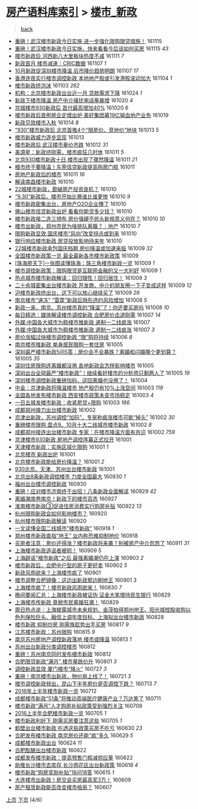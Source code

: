 [房产语料库索引](../../README.md)  > [楼市_新政](楼市_新政.md)
====
> [back](../README.md)

- [重磅！武汉楼市新政今日实施 进一步强化限购限贷措施！](http://jkwz.applinzi.com/ittc/6900540403203179524.html#%E9%87%8D%E7%A3%85%EF%BC%81%E6%AD%A6%E6%B1%89%E6%A5%BC%E5%B8%82%E6%96%B0%E6%94%BF%E4%BB%8A%E6%97%A5%E5%AE%9E%E6%96%BD+%E8%BF%9B%E4%B8%80%E6%AD%A5%E5%BC%BA%E5%8C%96%E9%99%90%E8%B4%AD%E9%99%90%E8%B4%B7%E6%8E%AA%E6%96%BD%EF%BC%81) 161115  
- [重磅！武汉楼市新政今日实施，快来看看今后该如何买房](http://jkwz.applinzi.com/ittc/6900511213355533317.html#%E9%87%8D%E7%A3%85%EF%BC%81%E6%AD%A6%E6%B1%89%E6%A5%BC%E5%B8%82%E6%96%B0%E6%94%BF%E4%BB%8A%E6%97%A5%E5%AE%9E%E6%96%BD%EF%BC%8C%E5%BF%AB%E6%9D%A5%E7%9C%8B%E7%9C%8B%E4%BB%8A%E5%90%8E%E8%AF%A5%E5%A6%82%E4%BD%95%E4%B9%B0%E6%88%BF) 161115 *43* 
- [楼市新政后 河西新八大里板块热度不减](http://jkwz.applinzi.com/ittc/6899155700382434309.html#%E6%A5%BC%E5%B8%82%E6%96%B0%E6%94%BF%E5%90%8E+%E6%B2%B3%E8%A5%BF%E6%96%B0%E5%85%AB%E5%A4%A7%E9%87%8C%E6%9D%BF%E5%9D%97%E7%83%AD%E5%BA%A6%E4%B8%8D%E5%87%8F) 161111 *7* 
- [新政首月 楼市减速｜CRIC数据](http://jkwz.applinzi.com/ittc/6897847511795893253.html#%E6%96%B0%E6%94%BF%E9%A6%96%E6%9C%88+%E6%A5%BC%E5%B8%82%E5%87%8F%E9%80%9F%EF%BD%9CCRIC%E6%95%B0%E6%8D%AE) 161107 *1* 
- [10月新政促深圳楼市降温 后市降价趋势明朗](http://jkwz.applinzi.com/ittc/6897730754431157252.html#10%E6%9C%88%E6%96%B0%E6%94%BF%E4%BF%83%E6%B7%B1%E5%9C%B3%E6%A5%BC%E5%B8%82%E9%99%8D%E6%B8%A9+%E5%90%8E%E5%B8%82%E9%99%8D%E4%BB%B7%E8%B6%8B%E5%8A%BF%E6%98%8E%E6%9C%97) 161107 *17* 
- [香港连夜实行楼市调控新政 本地地产股或引发港股波动加大](http://jkwz.applinzi.com/ittc/6896748243802653701.html#%E9%A6%99%E6%B8%AF%E8%BF%9E%E5%A4%9C%E5%AE%9E%E8%A1%8C%E6%A5%BC%E5%B8%82%E8%B0%83%E6%8E%A7%E6%96%B0%E6%94%BF+%E6%9C%AC%E5%9C%B0%E5%9C%B0%E4%BA%A7%E8%82%A1%E6%88%96%E5%BC%95%E5%8F%91%E6%B8%AF%E8%82%A1%E6%B3%A2%E5%8A%A8%E5%8A%A0%E5%A4%A7) 161104 *1* 
- [楼市新政挤泡沫](http://jkwz.applinzi.com/ittc/6896025870996603908.html#%E6%A5%BC%E5%B8%82%E6%96%B0%E6%94%BF%E6%8C%A4%E6%B3%A1%E6%B2%AB) 161103 *262* 
- [机构：北京楼市新政出台近一月 贷款需求下降](http://jkwz.applinzi.com/ittc/6892601593261720580.html#%E6%9C%BA%E6%9E%84%EF%BC%9A%E5%8C%97%E4%BA%AC%E6%A5%BC%E5%B8%82%E6%96%B0%E6%94%BF%E5%87%BA%E5%8F%B0%E8%BF%91%E4%B8%80%E6%9C%88+%E8%B4%B7%E6%AC%BE%E9%9C%80%E6%B1%82%E4%B8%8B%E9%99%8D) 161024 *1* 
- [新政下楼市降温 房产中介骚扰电话量暴增](http://jkwz.applinzi.com/ittc/6891061853756589061.html#%E6%96%B0%E6%94%BF%E4%B8%8B%E6%A5%BC%E5%B8%82%E9%99%8D%E6%B8%A9+%E6%88%BF%E4%BA%A7%E4%B8%AD%E4%BB%8B%E9%AA%9A%E6%89%B0%E7%94%B5%E8%AF%9D%E9%87%8F%E6%9A%B4%E5%A2%9E) 161020 *4* 
- [京城楼市930新政后 首付最高增加40%](http://jkwz.applinzi.com/ittc/6891061395843449860.html#%E4%BA%AC%E5%9F%8E%E6%A5%BC%E5%B8%82930%E6%96%B0%E6%94%BF%E5%90%8E+%E9%A6%96%E4%BB%98%E6%9C%80%E9%AB%98%E5%A2%9E%E5%8A%A040%25) 161020 *6* 
- [楼市新政后首例房企定增出炉 美好集团募19亿输血地产业务](http://jkwz.applinzi.com/ittc/6890582673461871620.html#%E6%A5%BC%E5%B8%82%E6%96%B0%E6%94%BF%E5%90%8E%E9%A6%96%E4%BE%8B%E6%88%BF%E4%BC%81%E5%AE%9A%E5%A2%9E%E5%87%BA%E7%82%89+%E7%BE%8E%E5%A5%BD%E9%9B%86%E5%9B%A2%E5%8B%9F19%E4%BA%BF%E8%BE%93%E8%A1%80%E5%9C%B0%E4%BA%A7%E4%B8%9A%E5%8A%A1) 161019  
- [新政见效楼市入秋](http://jkwz.applinzi.com/ittc/6888736582269404165.html#%E6%96%B0%E6%94%BF%E8%A7%81%E6%95%88%E6%A5%BC%E5%B8%82%E5%85%A5%E7%A7%8B) 161014 *8* 
- [“930”楼市新政后 北京首推4个“限房价、竞地价”地块](http://jkwz.applinzi.com/ittc/6888561186009777156.html#%E2%80%9C930%E2%80%9D%E6%A5%BC%E5%B8%82%E6%96%B0%E6%94%BF%E5%90%8E+%E5%8C%97%E4%BA%AC%E9%A6%96%E6%8E%A84%E4%B8%AA%E2%80%9C%E9%99%90%E6%88%BF%E4%BB%B7%E3%80%81%E7%AB%9E%E5%9C%B0%E4%BB%B7%E2%80%9D%E5%9C%B0%E5%9D%97) 161013 *5* 
- [楼市新政威力逐步显现](http://jkwz.applinzi.com/ittc/6888263205435999236.html#%E6%A5%BC%E5%B8%82%E6%96%B0%E6%94%BF%E5%A8%81%E5%8A%9B%E9%80%90%E6%AD%A5%E6%98%BE%E7%8E%B0) 161013  
- [楼市新政后 武汉楼市量价齐跌](http://jkwz.applinzi.com/ittc/6887968850213078021.html#%E6%A5%BC%E5%B8%82%E6%96%B0%E6%94%BF%E5%90%8E+%E6%AD%A6%E6%B1%89%E6%A5%BC%E5%B8%82%E9%87%8F%E4%BB%B7%E9%BD%90%E8%B7%8C) 161012 *31* 
- [美源星：新政挤刚需，楼市疯狂几时休](http://jkwz.applinzi.com/ittc/6887765990015763461.html#%E7%BE%8E%E6%BA%90%E6%98%9F%EF%BC%9A%E6%96%B0%E6%94%BF%E6%8C%A4%E5%88%9A%E9%9C%80%EF%BC%8C%E6%A5%BC%E5%B8%82%E7%96%AF%E7%8B%82%E5%87%A0%E6%97%B6%E4%BC%91) 161011 *5* 
- [北京930楼市新政十日 楼市出现了骤然降温](http://jkwz.applinzi.com/ittc/6887688783578792964.html#%E5%8C%97%E4%BA%AC930%E6%A5%BC%E5%B8%82%E6%96%B0%E6%94%BF%E5%8D%81%E6%97%A5+%E6%A5%BC%E5%B8%82%E5%87%BA%E7%8E%B0%E4%BA%86%E9%AA%A4%E7%84%B6%E9%99%8D%E6%B8%A9) 161011 *21* 
- [楼市终于要降温！东莞信贷新政提高购房门槛](http://jkwz.applinzi.com/ittc/6887405374818223109.html#%E6%A5%BC%E5%B8%82%E7%BB%88%E4%BA%8E%E8%A6%81%E9%99%8D%E6%B8%A9%EF%BC%81%E4%B8%9C%E8%8E%9E%E4%BF%A1%E8%B4%B7%E6%96%B0%E6%94%BF%E6%8F%90%E9%AB%98%E8%B4%AD%E6%88%BF%E9%97%A8%E6%A7%9B) 161011  
- [房地产新政后的楼市](http://jkwz.applinzi.com/ittc/6887558080035816452.html#%E6%88%BF%E5%9C%B0%E4%BA%A7%E6%96%B0%E6%94%BF%E5%90%8E%E7%9A%84%E6%A5%BC%E5%B8%82) 161011 *16* 
- [解读南昌楼市新政](http://jkwz.applinzi.com/ittc/6887510835051627524.html#%E8%A7%A3%E8%AF%BB%E5%8D%97%E6%98%8C%E6%A5%BC%E5%B8%82%E6%96%B0%E6%94%BF) 161010  
- [22城楼市新政，勘破房产投资良机？](http://jkwz.applinzi.com/ittc/6887433276771271685.html#22%E5%9F%8E%E6%A5%BC%E5%B8%82%E6%96%B0%E6%94%BF%EF%BC%8C%E5%8B%98%E7%A0%B4%E6%88%BF%E4%BA%A7%E6%8A%95%E8%B5%84%E8%89%AF%E6%9C%BA%EF%BC%9F) 161010  
- [“9.30”新政后，楼市开始比赛谁比谁更惨](http://jkwz.applinzi.com/ittc/6887423261192750085.html#%E2%80%9C9.30%E2%80%9D%E6%96%B0%E6%94%BF%E5%90%8E%EF%BC%8C%E6%A5%BC%E5%B8%82%E5%BC%80%E5%A7%8B%E6%AF%94%E8%B5%9B%E8%B0%81%E6%AF%94%E8%B0%81%E6%9B%B4%E6%83%A8) 161010 *9* 
- [楼市新政密集出台，房地产O2O企业懵了](http://jkwz.applinzi.com/ittc/6887409760780944388.html#%E6%A5%BC%E5%B8%82%E6%96%B0%E6%94%BF%E5%AF%86%E9%9B%86%E5%87%BA%E5%8F%B0%EF%BC%8C%E6%88%BF%E5%9C%B0%E4%BA%A7O2O%E4%BC%81%E4%B8%9A%E6%87%B5%E4%BA%86) 161010  
- [佛山楼市信贷新政出炉 看看你能贷多少钱？](http://jkwz.applinzi.com/ittc/6887399655788250116.html#%E4%BD%9B%E5%B1%B1%E6%A5%BC%E5%B8%82%E4%BF%A1%E8%B4%B7%E6%96%B0%E6%94%BF%E5%87%BA%E7%82%89+%E7%9C%8B%E7%9C%8B%E4%BD%A0%E8%83%BD%E8%B4%B7%E5%A4%9A%E5%B0%91%E9%92%B1%EF%BC%9F) 161010  
- [楼市新政接二连三颁布 房价强硬不低头新规意义何在？](http://jkwz.applinzi.com/ittc/6887358429420585989.html#%E6%A5%BC%E5%B8%82%E6%96%B0%E6%94%BF%E6%8E%A5%E4%BA%8C%E8%BF%9E%E4%B8%89%E9%A2%81%E5%B8%83+%E6%88%BF%E4%BB%B7%E5%BC%BA%E7%A1%AC%E4%B8%8D%E4%BD%8E%E5%A4%B4%E6%96%B0%E8%A7%84%E6%84%8F%E4%B9%89%E4%BD%95%E5%9C%A8%EF%BC%9F) 161010 *10* 
- [楼市出新政，郑州市民为啥排队离婚？｜地产](http://jkwz.applinzi.com/ittc/6887325848033559556.html#%E6%A5%BC%E5%B8%82%E5%87%BA%E6%96%B0%E6%94%BF%EF%BC%8C%E9%83%91%E5%B7%9E%E5%B8%82%E6%B0%91%E4%B8%BA%E5%95%A5%E6%8E%92%E9%98%9F%E7%A6%BB%E5%A9%9A%EF%BC%9F%EF%BD%9C%E5%9C%B0%E4%BA%A7) 161010 *7* 
- [限购新政显效 国庆楼市“风向”改变拐点或到来](http://jkwz.applinzi.com/ittc/6887317963526374404.html#%E9%99%90%E8%B4%AD%E6%96%B0%E6%94%BF%E6%98%BE%E6%95%88+%E5%9B%BD%E5%BA%86%E6%A5%BC%E5%B8%82%E2%80%9C%E9%A3%8E%E5%90%91%E2%80%9D%E6%94%B9%E5%8F%98%E6%8B%90%E7%82%B9%E6%88%96%E5%88%B0%E6%9D%A5) 161010  
- [银行响应楼市新政 房贷投放影响待来年](http://jkwz.applinzi.com/ittc/6887230352833119236.html#%E9%93%B6%E8%A1%8C%E5%93%8D%E5%BA%94%E6%A5%BC%E5%B8%82%E6%96%B0%E6%94%BF+%E6%88%BF%E8%B4%B7%E6%8A%95%E6%94%BE%E5%BD%B1%E5%93%8D%E5%BE%85%E6%9D%A5%E5%B9%B4) 161010  
- [22城楼市新政承包国庆档期 房价降温或加速来临](http://jkwz.applinzi.com/ittc/6887082321118757893.html#22%E5%9F%8E%E6%A5%BC%E5%B8%82%E6%96%B0%E6%94%BF%E6%89%BF%E5%8C%85%E5%9B%BD%E5%BA%86%E6%A1%A3%E6%9C%9F+%E6%88%BF%E4%BB%B7%E9%99%8D%E6%B8%A9%E6%88%96%E5%8A%A0%E9%80%9F%E6%9D%A5%E4%B8%B4) 161009 *32* 
- [全国楼市新政策一览 最全最新各市楼市新政策](http://jkwz.applinzi.com/ittc/6887026339487417349.html#%E5%85%A8%E5%9B%BD%E6%A5%BC%E5%B8%82%E6%96%B0%E6%94%BF%E7%AD%96%E4%B8%80%E8%A7%88+%E6%9C%80%E5%85%A8%E6%9C%80%E6%96%B0%E5%90%84%E5%B8%82%E6%A5%BC%E5%B8%82%E6%96%B0%E6%94%BF%E7%AD%96) 161009  
- [[珠海房天下]一张图读懂珠海：珠三角楼市新政一览](http://jkwz.applinzi.com/ittc/6887020297735128068.html#%5B%E7%8F%A0%E6%B5%B7%E6%88%BF%E5%A4%A9%E4%B8%8B%5D%E4%B8%80%E5%BC%A0%E5%9B%BE%E8%AF%BB%E6%87%82%E7%8F%A0%E6%B5%B7%EF%BC%9A%E7%8F%A0%E4%B8%89%E8%A7%92%E6%A5%BC%E5%B8%82%E6%96%B0%E6%94%BF%E4%B8%80%E8%A7%88) 161009 *1* 
- [楼市调控新政策：限购限贷是互联网金融的又一大利好](http://jkwz.applinzi.com/ittc/6886942520377869316.html#%E6%A5%BC%E5%B8%82%E8%B0%83%E6%8E%A7%E6%96%B0%E6%94%BF%E7%AD%96%EF%BC%9A%E9%99%90%E8%B4%AD%E9%99%90%E8%B4%B7%E6%98%AF%E4%BA%92%E8%81%94%E7%BD%91%E9%87%91%E8%9E%8D%E7%9A%84%E5%8F%88%E4%B8%80%E5%A4%A7%E5%88%A9%E5%A5%BD) 161009 *1* 
- [热点城市楼市新政解读：回归理性！回归居住！](http://jkwz.applinzi.com/ittc/6886942168467375108.html#%E7%83%AD%E7%82%B9%E5%9F%8E%E5%B8%82%E6%A5%BC%E5%B8%82%E6%96%B0%E6%94%BF%E8%A7%A3%E8%AF%BB%EF%BC%9A%E5%9B%9E%E5%BD%92%E7%90%86%E6%80%A7%EF%BC%81%E5%9B%9E%E5%BD%92%E5%B1%85%E4%BD%8F%EF%BC%81) 161009 *3* 
- [二十余城密集出台楼市新政 开发商、中介的朋友圈一下子变成这样](http://jkwz.applinzi.com/ittc/6886919980792169477.html#%E4%BA%8C%E5%8D%81%E4%BD%99%E5%9F%8E%E5%AF%86%E9%9B%86%E5%87%BA%E5%8F%B0%E6%A5%BC%E5%B8%82%E6%96%B0%E6%94%BF+%E5%BC%80%E5%8F%91%E5%95%86%E3%80%81%E4%B8%AD%E4%BB%8B%E7%9A%84%E6%9C%8B%E5%8F%8B%E5%9C%88%E4%B8%80%E4%B8%8B%E5%AD%90%E5%8F%98%E6%88%90%E8%BF%99%E6%A0%B7) 161009 *12* 
- [沪楼市新政终出台，这下可以放心继续买了](http://jkwz.applinzi.com/ittc/6886746448883876868.html#%E6%B2%AA%E6%A5%BC%E5%B8%82%E6%96%B0%E6%94%BF%E7%BB%88%E5%87%BA%E5%8F%B0%EF%BC%8C%E8%BF%99%E4%B8%8B%E5%8F%AF%E4%BB%A5%E6%94%BE%E5%BF%83%E7%BB%A7%E7%BB%AD%E4%B9%B0%E4%BA%86) 161009 *26* 
- [南京楼市“速冻” “雷霆”新政后隐形违约风险增加](http://jkwz.applinzi.com/ittc/6886684228535714821.html#%E5%8D%97%E4%BA%AC%E6%A5%BC%E5%B8%82%E2%80%9C%E9%80%9F%E5%86%BB%E2%80%9D+%E2%80%9C%E9%9B%B7%E9%9C%86%E2%80%9D%E6%96%B0%E6%94%BF%E5%90%8E%E9%9A%90%E5%BD%A2%E8%BF%9D%E7%BA%A6%E9%A3%8E%E9%99%A9%E5%A2%9E%E5%8A%A0) 161008 *5* 
- [新政一来，南京、苏州楼市真的“降温”了！你还要买房吗](http://jkwz.applinzi.com/ittc/6886520419992994820.html#%E6%96%B0%E6%94%BF%E4%B8%80%E6%9D%A5%EF%BC%8C%E5%8D%97%E4%BA%AC%E3%80%81%E8%8B%8F%E5%B7%9E%E6%A5%BC%E5%B8%82%E7%9C%9F%E7%9A%84%E2%80%9C%E9%99%8D%E6%B8%A9%E2%80%9D%E4%BA%86%EF%BC%81%E4%BD%A0%E8%BF%98%E8%A6%81%E4%B9%B0%E6%88%BF%E5%90%97) 161008 *10* 
- [每日精选：媒体解读楼市调控新政 合肥房价击退刚需](http://jkwz.applinzi.com/ittc/6886188644259333125.html#%E6%AF%8F%E6%97%A5%E7%B2%BE%E9%80%89%EF%BC%9A%E5%AA%92%E4%BD%93%E8%A7%A3%E8%AF%BB%E6%A5%BC%E5%B8%82%E8%B0%83%E6%8E%A7%E6%96%B0%E6%94%BF+%E5%90%88%E8%82%A5%E6%88%BF%E4%BB%B7%E5%87%BB%E9%80%80%E5%88%9A%E9%9C%80) 161007 *14* 
- [外媒:中国各大城市为稳楼市推新政 遏制一二线疯涨](http://jkwz.applinzi.com/ittc/6886174180935992324.html#%E5%A4%96%E5%AA%92%3A%E4%B8%AD%E5%9B%BD%E5%90%84%E5%A4%A7%E5%9F%8E%E5%B8%82%E4%B8%BA%E7%A8%B3%E6%A5%BC%E5%B8%82%E6%8E%A8%E6%96%B0%E6%94%BF+%E9%81%8F%E5%88%B6%E4%B8%80%E4%BA%8C%E7%BA%BF%E7%96%AF%E6%B6%A8) 161007  
- [外媒:中国各大城市为稳楼市推新政 遏制一二线疯涨](http://jkwz.applinzi.com/ittc/6886172885260960773.html#%E5%A4%96%E5%AA%92%3A%E4%B8%AD%E5%9B%BD%E5%90%84%E5%A4%A7%E5%9F%8E%E5%B8%82%E4%B8%BA%E7%A8%B3%E6%A5%BC%E5%B8%82%E6%8E%A8%E6%96%B0%E6%94%BF+%E9%81%8F%E5%88%B6%E4%B8%80%E4%BA%8C%E7%BA%BF%E7%96%AF%E6%B6%A8) 161007 *3* 
- [房价涨幅过快楼市调控新政     “限”购将持续](http://jkwz.applinzi.com/ittc/6885937777979425796.html#%E6%88%BF%E4%BB%B7%E6%B6%A8%E5%B9%85%E8%BF%87%E5%BF%AB%E6%A5%BC%E5%B8%82%E8%B0%83%E6%8E%A7%E6%96%B0%E6%94%BF+++++%E2%80%9C%E9%99%90%E2%80%9D%E8%B4%AD%E5%B0%86%E6%8C%81%E7%BB%AD) 161006 *8* 
- [南京楼市推新政 单身居民限购一套住房](http://jkwz.applinzi.com/ittc/6885636458274096133.html#%E5%8D%97%E4%BA%AC%E6%A5%BC%E5%B8%82%E6%8E%A8%E6%96%B0%E6%94%BF+%E5%8D%95%E8%BA%AB%E5%B1%85%E6%B0%91%E9%99%90%E8%B4%AD%E4%B8%80%E5%A5%97%E4%BD%8F%E6%88%BF) 161005  
- [深圳最严楼市新政5问5答：房价会不会暴跌？离婚和闪婚哪个更划算？](http://jkwz.applinzi.com/ittc/6885614686640276485.html#%E6%B7%B1%E5%9C%B3%E6%9C%80%E4%B8%A5%E6%A5%BC%E5%B8%82%E6%96%B0%E6%94%BF5%E9%97%AE5%E7%AD%94%EF%BC%9A%E6%88%BF%E4%BB%B7%E4%BC%9A%E4%B8%8D%E4%BC%9A%E6%9A%B4%E8%B7%8C%EF%BC%9F%E7%A6%BB%E5%A9%9A%E5%92%8C%E9%97%AA%E5%A9%9A%E5%93%AA%E4%B8%AA%E6%9B%B4%E5%88%92%E7%AE%97%EF%BC%9F) 161005 *35* 
- [深圳住房限购连离婚都没用 各地新政会怎样影响楼市](http://jkwz.applinzi.com/ittc/6885509585342825476.html#%E6%B7%B1%E5%9C%B3%E4%BD%8F%E6%88%BF%E9%99%90%E8%B4%AD%E8%BF%9E%E7%A6%BB%E5%A9%9A%E9%83%BD%E6%B2%A1%E7%94%A8+%E5%90%84%E5%9C%B0%E6%96%B0%E6%94%BF%E4%BC%9A%E6%80%8E%E6%A0%B7%E5%BD%B1%E5%93%8D%E6%A5%BC%E5%B8%82) 161005  
- [深圳出台全球最严“楼市新政”！继续看好楼市的分析师只剩两人了](http://jkwz.applinzi.com/ittc/6885469599067276292.html#%E6%B7%B1%E5%9C%B3%E5%87%BA%E5%8F%B0%E5%85%A8%E7%90%83%E6%9C%80%E4%B8%A5%E2%80%9C%E6%A5%BC%E5%B8%82%E6%96%B0%E6%94%BF%E2%80%9D%EF%BC%81%E7%BB%A7%E7%BB%AD%E7%9C%8B%E5%A5%BD%E6%A5%BC%E5%B8%82%E7%9A%84%E5%88%86%E6%9E%90%E5%B8%88%E5%8F%AA%E5%89%A9%E4%B8%A4%E4%BA%BA%E4%BA%86) 161005 *19* 
- [深圳楼市调控新政重磅加码，这回离婚也没用了！](http://jkwz.applinzi.com/ittc/6885267354371490821.html#%E6%B7%B1%E5%9C%B3%E6%A5%BC%E5%B8%82%E8%B0%83%E6%8E%A7%E6%96%B0%E6%94%BF%E9%87%8D%E7%A3%85%E5%8A%A0%E7%A0%81%EF%BC%8C%E8%BF%99%E5%9B%9E%E7%A6%BB%E5%A9%9A%E4%B9%9F%E6%B2%A1%E7%94%A8%E4%BA%86%EF%BC%81) 161004  
- [中金：京津新政将降温楼市 地产股仍有10%上涨空间](http://jkwz.applinzi.com/ittc/6884773307894727684.html#%E4%B8%AD%E9%87%91%EF%BC%9A%E4%BA%AC%E6%B4%A5%E6%96%B0%E6%94%BF%E5%B0%86%E9%99%8D%E6%B8%A9%E6%A5%BC%E5%B8%82+%E5%9C%B0%E4%BA%A7%E8%82%A1%E4%BB%8D%E6%9C%8910%25%E4%B8%8A%E6%B6%A8%E7%A9%BA%E9%97%B4) 161003 *119* 
- [全国各地发布楼市新政 西安楼市政策未变市场稳定](http://jkwz.applinzi.com/ittc/6884684810743710725.html#%E5%85%A8%E5%9B%BD%E5%90%84%E5%9C%B0%E5%8F%91%E5%B8%83%E6%A5%BC%E5%B8%82%E6%96%B0%E6%94%BF+%E8%A5%BF%E5%AE%89%E6%A5%BC%E5%B8%82%E6%94%BF%E7%AD%96%E6%9C%AA%E5%8F%98%E5%B8%82%E5%9C%BA%E7%A8%B3%E5%AE%9A) 161003 *4* 
- [一日五城发楼市新政：收紧房贷+限购](http://jkwz.applinzi.com/ittc/6884588312316101636.html#%E4%B8%80%E6%97%A5%E4%BA%94%E5%9F%8E%E5%8F%91%E6%A5%BC%E5%B8%82%E6%96%B0%E6%94%BF%EF%BC%9A%E6%94%B6%E7%B4%A7%E6%88%BF%E8%B4%B7%2B%E9%99%90%E8%B4%AD) 161003 *166* 
- [成都郑州接力出台楼市新政](http://jkwz.applinzi.com/ittc/6884336428263146501.html#%E6%88%90%E9%83%BD%E9%83%91%E5%B7%9E%E6%8E%A5%E5%8A%9B%E5%87%BA%E5%8F%B0%E6%A5%BC%E5%B8%82%E6%96%B0%E6%94%BF) 161002  
- [京津出新政，苏州调控“加码”，专家称疯涨楼市可能“掉头”](http://jkwz.applinzi.com/ittc/6884327949620216837.html#%E4%BA%AC%E6%B4%A5%E5%87%BA%E6%96%B0%E6%94%BF%EF%BC%8C%E8%8B%8F%E5%B7%9E%E8%B0%83%E6%8E%A7%E2%80%9C%E5%8A%A0%E7%A0%81%E2%80%9D%EF%BC%8C%E4%B8%93%E5%AE%B6%E7%A7%B0%E7%96%AF%E6%B6%A8%E6%A5%BC%E5%B8%82%E5%8F%AF%E8%83%BD%E2%80%9C%E6%8E%89%E5%A4%B4%E2%80%9D) 161002 *30* 
- [重磅楼市限购 盘点9、10月十大二线城市楼市新政](http://jkwz.applinzi.com/ittc/6884321766297568261.html#%E9%87%8D%E7%A3%85%E6%A5%BC%E5%B8%82%E9%99%90%E8%B4%AD+%E7%9B%98%E7%82%B99%E3%80%8110%E6%9C%88%E5%8D%81%E5%A4%A7%E4%BA%8C%E7%BA%BF%E5%9F%8E%E5%B8%82%E6%A5%BC%E5%B8%82%E6%96%B0%E6%94%BF) 161002 *8* 
- [成都郑州接连出台楼市新政 专家：在楼市降温方面有共识](http://jkwz.applinzi.com/ittc/6884234675878364164.html#%E6%88%90%E9%83%BD%E9%83%91%E5%B7%9E%E6%8E%A5%E8%BF%9E%E5%87%BA%E5%8F%B0%E6%A5%BC%E5%B8%82%E6%96%B0%E6%94%BF+%E4%B8%93%E5%AE%B6%EF%BC%9A%E5%9C%A8%E6%A5%BC%E5%B8%82%E9%99%8D%E6%B8%A9%E6%96%B9%E9%9D%A2%E6%9C%89%E5%85%B1%E8%AF%86) 161002 *759* 
- [京津楼市930新政 房地产调控序幕正式拉开](http://jkwz.applinzi.com/ittc/6884149177713427461.html#%E4%BA%AC%E6%B4%A5%E6%A5%BC%E5%B8%82930%E6%96%B0%E6%94%BF+%E6%88%BF%E5%9C%B0%E4%BA%A7%E8%B0%83%E6%8E%A7%E5%BA%8F%E5%B9%95%E6%AD%A3%E5%BC%8F%E6%8B%89%E5%BC%80) 161001  
- [天津楼市新政：实施区域化限购](http://jkwz.applinzi.com/ittc/6884095394333590533.html#%E5%A4%A9%E6%B4%A5%E6%A5%BC%E5%B8%82%E6%96%B0%E6%94%BF%EF%BC%9A%E5%AE%9E%E6%96%BD%E5%8C%BA%E5%9F%9F%E5%8C%96%E9%99%90%E8%B4%AD) 161001 *1* 
- [北京楼市 新政出炉](http://jkwz.applinzi.com/ittc/6883991500710478853.html#%E5%8C%97%E4%BA%AC%E6%A5%BC%E5%B8%82+%E6%96%B0%E6%94%BF%E5%87%BA%E7%82%89) 161001  
- [北京楼市新政能给房价降温？](http://jkwz.applinzi.com/ittc/6883974693689754628.html#%E5%8C%97%E4%BA%AC%E6%A5%BC%E5%B8%82%E6%96%B0%E6%94%BF%E8%83%BD%E7%BB%99%E6%88%BF%E4%BB%B7%E9%99%8D%E6%B8%A9%EF%BC%9F) 161001 *2* 
- [930北京、天津、苏州出台楼市新政](http://jkwz.applinzi.com/ittc/6883831921896850436.html#930%E5%8C%97%E4%BA%AC%E3%80%81%E5%A4%A9%E6%B4%A5%E3%80%81%E8%8B%8F%E5%B7%9E%E5%87%BA%E5%8F%B0%E6%A5%BC%E5%B8%82%E6%96%B0%E6%94%BF) 161001  
- [北京出8条新政调控楼市 力度全国最大](http://jkwz.applinzi.com/ittc/6883755775725405189.html#%E5%8C%97%E4%BA%AC%E5%87%BA8%E6%9D%A1%E6%96%B0%E6%94%BF%E8%B0%83%E6%8E%A7%E6%A5%BC%E5%B8%82+%E5%8A%9B%E5%BA%A6%E5%85%A8%E5%9B%BD%E6%9C%80%E5%A4%A7) 160930 *1* 
- [福州出台楼市调控新政](http://jkwz.applinzi.com/ittc/6883596099620701188.html#%E7%A6%8F%E5%B7%9E%E5%87%BA%E5%8F%B0%E6%A5%BC%E5%B8%82%E8%B0%83%E6%8E%A7%E6%96%B0%E6%94%BF) 160930  
- [重磅！应对楼市济南终于出招！八条新政全面解读](http://jkwz.applinzi.com/ittc/6883171031170155524.html#%E9%87%8D%E7%A3%85%EF%BC%81%E5%BA%94%E5%AF%B9%E6%A5%BC%E5%B8%82%E6%B5%8E%E5%8D%97%E7%BB%88%E4%BA%8E%E5%87%BA%E6%8B%9B%EF%BC%81%E5%85%AB%E6%9D%A1%E6%96%B0%E6%94%BF%E5%85%A8%E9%9D%A2%E8%A7%A3%E8%AF%BB) 160929 *42* 
- [离婚潮席卷南京！新政下的楼市百态](http://jkwz.applinzi.com/ittc/6882460081144218628.html#%E7%A6%BB%E5%A9%9A%E6%BD%AE%E5%B8%AD%E5%8D%B7%E5%8D%97%E4%BA%AC%EF%BC%81%E6%96%B0%E6%94%BF%E4%B8%8B%E7%9A%84%E6%A5%BC%E5%B8%82%E7%99%BE%E6%80%81) 160927  
- [淮南楼市新政③促进住房消费实行购房补贴](http://jkwz.applinzi.com/ittc/6880743090461082628.html#%E6%B7%AE%E5%8D%97%E6%A5%BC%E5%B8%82%E6%96%B0%E6%94%BF%E2%91%A2%E4%BF%83%E8%BF%9B%E4%BD%8F%E6%88%BF%E6%B6%88%E8%B4%B9%E5%AE%9E%E8%A1%8C%E8%B4%AD%E6%88%BF%E8%A1%A5%E8%B4%B4) 160922 *13* 
- [杭州限购新政会如何影响楼市？](http://jkwz.applinzi.com/ittc/6879957710979728388.html#%E6%9D%AD%E5%B7%9E%E9%99%90%E8%B4%AD%E6%96%B0%E6%94%BF%E4%BC%9A%E5%A6%82%E4%BD%95%E5%BD%B1%E5%93%8D%E6%A5%BC%E5%B8%82%EF%BC%9F) 160920  
- [杭州楼市限购新政解读](http://jkwz.applinzi.com/ittc/6879971209587983365.html#%E6%9D%AD%E5%B7%9E%E6%A5%BC%E5%B8%82%E9%99%90%E8%B4%AD%E6%96%B0%E6%94%BF%E8%A7%A3%E8%AF%BB) 160920  
- [一文读懂全国二线城市“楼市新政”](http://jkwz.applinzi.com/ittc/6879254447678555141.html#%E4%B8%80%E6%96%87%E8%AF%BB%E6%87%82%E5%85%A8%E5%9B%BD%E4%BA%8C%E7%BA%BF%E5%9F%8E%E5%B8%82%E2%80%9C%E6%A5%BC%E5%B8%82%E6%96%B0%E6%94%BF%E2%80%9D) 160918 *1* 
- [郑州楼市新政直指“地王” 业内称恐难抑制地价](http://jkwz.applinzi.com/ittc/6879241464923554821.html#%E9%83%91%E5%B7%9E%E6%A5%BC%E5%B8%82%E6%96%B0%E6%94%BF%E7%9B%B4%E6%8C%87%E2%80%9C%E5%9C%B0%E7%8E%8B%E2%80%9D+%E4%B8%9A%E5%86%85%E7%A7%B0%E6%81%90%E9%9A%BE%E6%8A%91%E5%88%B6%E5%9C%B0%E4%BB%B7) 160918  
- [买房者注意：房价还得涨？楼市新政将来袭？别被房产中介忽悠了](http://jkwz.applinzi.com/ittc/6876617393350116356.html#%E4%B9%B0%E6%88%BF%E8%80%85%E6%B3%A8%E6%84%8F%EF%BC%9A%E6%88%BF%E4%BB%B7%E8%BF%98%E5%BE%97%E6%B6%A8%EF%BC%9F%E6%A5%BC%E5%B8%82%E6%96%B0%E6%94%BF%E5%B0%86%E6%9D%A5%E8%A2%AD%EF%BC%9F%E5%88%AB%E8%A2%AB%E6%88%BF%E4%BA%A7%E4%B8%AD%E4%BB%8B%E5%BF%BD%E6%82%A0%E4%BA%86) 160911 *31* 
- [上海楼市新政造谣者被抓！](http://jkwz.applinzi.com/ittc/6875787449560728580.html#%E4%B8%8A%E6%B5%B7%E6%A5%BC%E5%B8%82%E6%96%B0%E6%94%BF%E9%80%A0%E8%B0%A3%E8%80%85%E8%A2%AB%E6%8A%93%EF%BC%81) 160909 *5* 
- [上海辟谣“楼市新政”之后  最强离婚潮仍在上演](http://jkwz.applinzi.com/ittc/6873585112473666565.html#%E4%B8%8A%E6%B5%B7%E8%BE%9F%E8%B0%A3%E2%80%9C%E6%A5%BC%E5%B8%82%E6%96%B0%E6%94%BF%E2%80%9D%E4%B9%8B%E5%90%8E++%E6%9C%80%E5%BC%BA%E7%A6%BB%E5%A9%9A%E6%BD%AE%E4%BB%8D%E5%9C%A8%E4%B8%8A%E6%BC%94) 160903 *2* 
- [楼市新政后，合肥中户型的房子更好卖](http://jkwz.applinzi.com/ittc/6873064977656710149.html#%E6%A5%BC%E5%B8%82%E6%96%B0%E6%94%BF%E5%90%8E%EF%BC%8C%E5%90%88%E8%82%A5%E4%B8%AD%E6%88%B7%E5%9E%8B%E7%9A%84%E6%88%BF%E5%AD%90%E6%9B%B4%E5%A5%BD%E5%8D%96) 160902 *5* 
- [新政风雨欲来？上海楼市疯了](http://jkwz.applinzi.com/ittc/6872177780669809669.html#%E6%96%B0%E6%94%BF%E9%A3%8E%E9%9B%A8%E6%AC%B2%E6%9D%A5%EF%BC%9F%E4%B8%8A%E6%B5%B7%E6%A5%BC%E5%B8%82%E7%96%AF%E4%BA%86) 160901  
- [楼市调整合肥镜像：这边出新政那边刷地王](http://jkwz.applinzi.com/ittc/6872839804437398532.html#%E6%A5%BC%E5%B8%82%E8%B0%83%E6%95%B4%E5%90%88%E8%82%A5%E9%95%9C%E5%83%8F%EF%BC%9A%E8%BF%99%E8%BE%B9%E5%87%BA%E6%96%B0%E6%94%BF%E9%82%A3%E8%BE%B9%E5%88%B7%E5%9C%B0%E7%8E%8B) 160901 *3* 
- [上海楼市疯了！楼市新政风雨欲来！](http://jkwz.applinzi.com/ittc/6872082392357012484.html#%E4%B8%8A%E6%B5%B7%E6%A5%BC%E5%B8%82%E7%96%AF%E4%BA%86%EF%BC%81%E6%A5%BC%E5%B8%82%E6%96%B0%E6%94%BF%E9%A3%8E%E9%9B%A8%E6%AC%B2%E6%9D%A5%EF%BC%81) 160830 *7* 
- [晚间要闻汇总：上海楼市新政被证伪 证金大笔增持民生银行](http://jkwz.applinzi.com/ittc/6871888408611390468.html#%E6%99%9A%E9%97%B4%E8%A6%81%E9%97%BB%E6%B1%87%E6%80%BB%EF%BC%9A%E4%B8%8A%E6%B5%B7%E6%A5%BC%E5%B8%82%E6%96%B0%E6%94%BF%E8%A2%AB%E8%AF%81%E4%BC%AA+%E8%AF%81%E9%87%91%E5%A4%A7%E7%AC%94%E5%A2%9E%E6%8C%81%E6%B0%91%E7%94%9F%E9%93%B6%E8%A1%8C) 160829  
- [上海楼市传新政 竟掀市民离婚狂潮！](http://jkwz.applinzi.com/ittc/6871871387349812229.html#%E4%B8%8A%E6%B5%B7%E6%A5%BC%E5%B8%82%E4%BC%A0%E6%96%B0%E6%94%BF+%E7%AB%9F%E6%8E%80%E5%B8%82%E6%B0%91%E7%A6%BB%E5%A9%9A%E7%8B%82%E6%BD%AE%EF%BC%81) 160829  
- [周日热点说｜上海披露城市未来规划、金茂拍得郑州地王、阳光城控股收购以色列保险巨头、融信上调年度目标、上海拟出台楼市新政](http://jkwz.applinzi.com/ittc/6871308797942957061.html#%E5%91%A8%E6%97%A5%E7%83%AD%E7%82%B9%E8%AF%B4%EF%BD%9C%E4%B8%8A%E6%B5%B7%E6%8A%AB%E9%9C%B2%E5%9F%8E%E5%B8%82%E6%9C%AA%E6%9D%A5%E8%A7%84%E5%88%92%E3%80%81%E9%87%91%E8%8C%82%E6%8B%8D%E5%BE%97%E9%83%91%E5%B7%9E%E5%9C%B0%E7%8E%8B%E3%80%81%E9%98%B3%E5%85%89%E5%9F%8E%E6%8E%A7%E8%82%A1%E6%94%B6%E8%B4%AD%E4%BB%A5%E8%89%B2%E5%88%97%E4%BF%9D%E9%99%A9%E5%B7%A8%E5%A4%B4%E3%80%81%E8%9E%8D%E4%BF%A1%E4%B8%8A%E8%B0%83%E5%B9%B4%E5%BA%A6%E7%9B%AE%E6%A0%87%E3%80%81%E4%B8%8A%E6%B5%B7%E6%8B%9F%E5%87%BA%E5%8F%B0%E6%A5%BC%E5%B8%82%E6%96%B0%E6%94%BF) 160828  
- [楼市新政 抑制炒房 刚需族趁势出手买房](http://jkwz.applinzi.com/ittc/6867447178745873413.html#%E6%A5%BC%E5%B8%82%E6%96%B0%E6%94%BF+%E6%8A%91%E5%88%B6%E7%82%92%E6%88%BF+%E5%88%9A%E9%9C%80%E6%97%8F%E8%B6%81%E5%8A%BF%E5%87%BA%E6%89%8B%E4%B9%B0%E6%88%BF) 160817 *9* 
- [江苏楼市新政：苏州限购](http://jkwz.applinzi.com/ittc/6866512217503171589.html#%E6%B1%9F%E8%8B%8F%E6%A5%BC%E5%B8%82%E6%96%B0%E6%94%BF%EF%BC%9A%E8%8B%8F%E5%B7%9E%E9%99%90%E8%B4%AD) 160815 *9* 
- [南京苏州房地产调控新政落地 楼市或降温](http://jkwz.applinzi.com/ittc/6865767160986731525.html#%E5%8D%97%E4%BA%AC%E8%8B%8F%E5%B7%9E%E6%88%BF%E5%9C%B0%E4%BA%A7%E8%B0%83%E6%8E%A7%E6%96%B0%E6%94%BF%E8%90%BD%E5%9C%B0+%E6%A5%BC%E5%B8%82%E6%88%96%E9%99%8D%E6%B8%A9) 160813 *1* 
- [苏州出台新政分类调控楼市](http://jkwz.applinzi.com/ittc/6865460458756244485.html#%E8%8B%8F%E5%B7%9E%E5%87%BA%E5%8F%B0%E6%96%B0%E6%94%BF%E5%88%86%E7%B1%BB%E8%B0%83%E6%8E%A7%E6%A5%BC%E5%B8%82) 160812  
- [重磅！苏州南京同时发布楼市新政](http://jkwz.applinzi.com/ittc/6865417990505497605.html#%E9%87%8D%E7%A3%85%EF%BC%81%E8%8B%8F%E5%B7%9E%E5%8D%97%E4%BA%AC%E5%90%8C%E6%97%B6%E5%8F%91%E5%B8%83%E6%A5%BC%E5%B8%82%E6%96%B0%E6%94%BF) 160812  
- [合肥限贷新政“满月” 楼市量跌价升](http://jkwz.applinzi.com/ittc/6861402549273494532.html#%E5%90%88%E8%82%A5%E9%99%90%E8%B4%B7%E6%96%B0%E6%94%BF%E2%80%9C%E6%BB%A1%E6%9C%88%E2%80%9D+%E6%A5%BC%E5%B8%82%E9%87%8F%E8%B7%8C%E4%BB%B7%E5%8D%87) 160801 *3* 
- [调控新政显效 厦门楼市“降火”](http://jkwz.applinzi.com/ittc/6859560217985156100.html#%E8%B0%83%E6%8E%A7%E6%96%B0%E6%94%BF%E6%98%BE%E6%95%88+%E5%8E%A6%E9%97%A8%E6%A5%BC%E5%B8%82%E2%80%9C%E9%99%8D%E7%81%AB%E2%80%9D) 160727 *3* 
- [重磅！南京楼市出新政，物价局上线了！](http://jkwz.applinzi.com/ittc/6857353806702183429.html#%E9%87%8D%E7%A3%85%EF%BC%81%E5%8D%97%E4%BA%AC%E6%A5%BC%E5%B8%82%E5%87%BA%E6%96%B0%E6%94%BF%EF%BC%8C%E7%89%A9%E4%BB%B7%E5%B1%80%E4%B8%8A%E7%BA%BF%E4%BA%86%EF%BC%81) 160721 *3* 
- [楼市调控新政频出，昆山下半年房价是否调控下跌？](http://jkwz.applinzi.com/ittc/6854275969032127492.html#%E6%A5%BC%E5%B8%82%E8%B0%83%E6%8E%A7%E6%96%B0%E6%94%BF%E9%A2%91%E5%87%BA%EF%BC%8C%E6%98%86%E5%B1%B1%E4%B8%8B%E5%8D%8A%E5%B9%B4%E6%88%BF%E4%BB%B7%E6%98%AF%E5%90%A6%E8%B0%83%E6%8E%A7%E4%B8%8B%E8%B7%8C%EF%BC%9F) 160713 *7* 
- [2016年上半年楼市新政一览](http://jkwz.applinzi.com/ittc/6854028177344824325.html#2016%E5%B9%B4%E4%B8%8A%E5%8D%8A%E5%B9%B4%E6%A5%BC%E5%B8%82%E6%96%B0%E6%94%BF%E4%B8%80%E8%A7%88) 160712  
- [成都楼市新政“51条”将推动高端医疗健康产业？万达笑了](http://jkwz.applinzi.com/ittc/6853640073702278148.html#%E6%88%90%E9%83%BD%E6%A5%BC%E5%B8%82%E6%96%B0%E6%94%BF%E2%80%9C51%E6%9D%A1%E2%80%9D%E5%B0%86%E6%8E%A8%E5%8A%A8%E9%AB%98%E7%AB%AF%E5%8C%BB%E7%96%97%E5%81%A5%E5%BA%B7%E4%BA%A7%E4%B8%9A%EF%BC%9F%E4%B8%87%E8%BE%BE%E7%AC%91%E4%BA%86) 160711  
- [楼市新政“满月”人才购房补贴政策受到强烈关注](http://jkwz.applinzi.com/ittc/6852288237720306692.html#%E6%A5%BC%E5%B8%82%E6%96%B0%E6%94%BF%E2%80%9C%E6%BB%A1%E6%9C%88%E2%80%9D%E4%BA%BA%E6%89%8D%E8%B4%AD%E6%88%BF%E8%A1%A5%E8%B4%B4%E6%94%BF%E7%AD%96%E5%8F%97%E5%88%B0%E5%BC%BA%E7%83%88%E5%85%B3%E6%B3%A8) 160708  
- [2016上半年合肥楼市新政一览](http://jkwz.applinzi.com/ittc/6851352014805795845.html#2016%E4%B8%8A%E5%8D%8A%E5%B9%B4%E5%90%88%E8%82%A5%E6%A5%BC%E5%B8%82%E6%96%B0%E6%94%BF%E4%B8%80%E8%A7%88) 160705 *1* 
- [楼市新政利好下 刚需买房要注意这些](http://jkwz.applinzi.com/ittc/6851355026416731141.html#%E6%A5%BC%E5%B8%82%E6%96%B0%E6%94%BF%E5%88%A9%E5%A5%BD%E4%B8%8B+%E5%88%9A%E9%9C%80%E4%B9%B0%E6%88%BF%E8%A6%81%E6%B3%A8%E6%84%8F%E8%BF%99%E4%BA%9B) 160705 *1* 
- [鹤壁出台楼市新政 吃透这些政策买房不吃亏](http://jkwz.applinzi.com/ittc/6849436366605386757.html#%E9%B9%A4%E5%A3%81%E5%87%BA%E5%8F%B0%E6%A5%BC%E5%B8%82%E6%96%B0%E6%94%BF+%E5%90%83%E9%80%8F%E8%BF%99%E4%BA%9B%E6%94%BF%E7%AD%96%E4%B9%B0%E6%88%BF%E4%B8%8D%E5%90%83%E4%BA%8F) 160630 *23* 
- [合肥发布楼市新政 南京房价还能“疯”多久](http://jkwz.applinzi.com/ittc/6848943136575063045.html#%E5%90%88%E8%82%A5%E5%8F%91%E5%B8%83%E6%A5%BC%E5%B8%82%E6%96%B0%E6%94%BF+%E5%8D%97%E4%BA%AC%E6%88%BF%E4%BB%B7%E8%BF%98%E8%83%BD%E2%80%9C%E7%96%AF%E2%80%9D%E5%A4%9A%E4%B9%85) 160629 *5* 
- [成都楼市新政出台](http://jkwz.applinzi.com/ittc/6847303907122086917.html#%E6%88%90%E9%83%BD%E6%A5%BC%E5%B8%82%E6%96%B0%E6%94%BF%E5%87%BA%E5%8F%B0) 160624 *11* 
- [合肥酝酿出台楼市新政](http://jkwz.applinzi.com/ittc/6846520339240322052.html#%E5%90%88%E8%82%A5%E9%85%9D%E9%85%BF%E5%87%BA%E5%8F%B0%E6%A5%BC%E5%B8%82%E6%96%B0%E6%94%BF) 160622  
- [成都发布楼市新政：提高预售门槛减供应量](http://jkwz.applinzi.com/ittc/6846485289186624517.html#%E6%88%90%E9%83%BD%E5%8F%91%E5%B8%83%E6%A5%BC%E5%B8%82%E6%96%B0%E6%94%BF%EF%BC%9A%E6%8F%90%E9%AB%98%E9%A2%84%E5%94%AE%E9%97%A8%E6%A7%9B%E5%87%8F%E4%BE%9B%E5%BA%94%E9%87%8F) 160622  
- [助推长沙楼市去库存 长沙雨花区出台新政策](http://jkwz.applinzi.com/ittc/6844988300951290885.html#%E5%8A%A9%E6%8E%A8%E9%95%BF%E6%B2%99%E6%A5%BC%E5%B8%82%E5%8E%BB%E5%BA%93%E5%AD%98+%E9%95%BF%E6%B2%99%E9%9B%A8%E8%8A%B1%E5%8C%BA%E5%87%BA%E5%8F%B0%E6%96%B0%E6%94%BF%E7%AD%96) 160618 *4* 
- [楼市新政“购房奖励补贴”18问18答](http://jkwz.applinzi.com/ittc/6843873472710968324.html#%E6%A5%BC%E5%B8%82%E6%96%B0%E6%94%BF%E2%80%9C%E8%B4%AD%E6%88%BF%E5%A5%96%E5%8A%B1%E8%A1%A5%E8%B4%B4%E2%80%9D18%E9%97%AE18%E7%AD%94) 160615 *1* 
- [大连楼市出新政！房交会买房最高奖3万！](http://jkwz.applinzi.com/ittc/6841742791524484100.html#%E5%A4%A7%E8%BF%9E%E6%A5%BC%E5%B8%82%E5%87%BA%E6%96%B0%E6%94%BF%EF%BC%81%E6%88%BF%E4%BA%A4%E4%BC%9A%E4%B9%B0%E6%88%BF%E6%9C%80%E9%AB%98%E5%A5%963%E4%B8%87%EF%BC%81) 160609  
- [房产租赁新政能否改变楼市格局？](http://jkwz.applinzi.com/ittc/6840626657555383300.html#%E6%88%BF%E4%BA%A7%E7%A7%9F%E8%B5%81%E6%96%B0%E6%94%BF%E8%83%BD%E5%90%A6%E6%94%B9%E5%8F%98%E6%A5%BC%E5%B8%82%E6%A0%BC%E5%B1%80%EF%BC%9F) 160607  


 [上页](楼市_新政5.md) [下页](楼市_新政3.md)          (4/6)